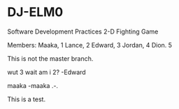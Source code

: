 # DJ-ELM0
Software Development Practices 
2-D Fighting Game

Members:
Maaka,  1
Lance,  2
Edward, 3
Jordan, 4
Dion.   5

This is not the master branch.

wut 3 wait am i 2? -Edward

maaka -maaka
.-.

This is a test.
